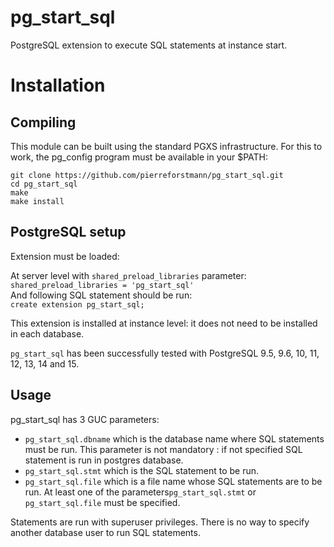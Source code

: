# pg_start_sql
PostgreSQL extension to execute SQL statements at instance start.


# Installation
## Compiling

This module can be built using the standard PGXS infrastructure. For this to work, the pg_config program must be available in your $PATH:
  
`git clone https://github.com/pierreforstmann/pg_start_sql.git` <br>
`cd pg_start_sql` <br>
`make` <br>
`make install` <br>

## PostgreSQL setup

Extension must be loaded:

At server level with `shared_preload_libraries` parameter: <br> 
`shared_preload_libraries = 'pg_start_sql'` <br>
And following SQL statement should be run: <br>
`create extension pg_start_sql;`

This extension is installed at instance level: it does not need to be installed in each database. <br>

`pg_start_sql`  has been successfully tested with PostgreSQL 9.5, 9.6, 10, 11, 12, 13, 14 and 15. <br>

## Usage
pg_start_sql has 3 GUC parameters:
* `pg_start_sql.dbname` which is the database name where SQL statements must be run. This parameter is not mandatory : if not specified SQL statement is run in postgres database.
* `pg_start_sql.stmt` which is the SQL statement to be run.
* `pg_start_sql.file` which is a file name whose SQL statements are to be run.
At least one of the parameters`pg_start_sql.stmt` or `pg_start_sql.file` must be specified.

Statements are run with superuser privileges. There is no way to specify another database user to run SQL statements.


